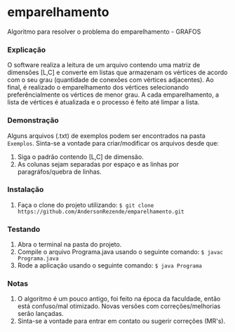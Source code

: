 # emparelhamento
Algoritmo para resolver o problema do emparelhamento - GRAFOS

### Explicação
O software realiza a leitura de um arquivo contendo uma matriz de dimensões [L,C] e converte em listas que armazenam os vértices de acordo com o seu grau (quantidade de conexões com vértices adjacentes). Ao final, é realizado o emparelhamento dos vértices selecionando preferêncialmente os vértices de menor grau. A cada emparelhamento, a lista de vértices é atualizada e o processo é feito até limpar a lista.

### Demonstração
Alguns arquivos (.txt) de exemplos podem ser encontrados na pasta `Exemplos`. 
Sinta-se a vontade para criar/modificar os arquivos desde que: 
1. Siga o padrão contendo [L,C] de dimensão.
2. As colunas sejam separadas por espaço e as linhas por paragráfos/quebra de linhas.

### Instalação

1. Faça o clone do projeto utilizando: `$ git clone https://github.com/AndersonRezende/emparelhamento.git`

### Testando
1. Abra o terminal na pasta do projeto.
2. Compile o arquivo Programa.java usando o seguinte comando: `$ javac Programa.java`
3. Rode a aplicação usando o seguinte comando: `$ java Programa`

### Notas
1. O algoritmo é um pouco antigo, foi feito na época da faculdade, então está confuso/mal otimizado. Novas versões com correções/melhorias serão lançadas.
2. Sinta-se a vontade para entrar em contato ou sugerir correções (MR's).
